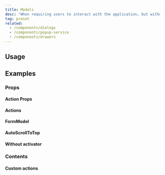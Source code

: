 ```yaml
---
title: Modals
desc: "When requiring users to interact with the application, but without jumping to a new page and interrupting the user's workflow, you can use **Modal** to create a new floating layer over the current page to get user feedback or display information."
tag: preset
related:
  - /components/dialogs
  - /components/popup-service
  - /components/drawers
--- 
```


## Usage

<modals-usage></modals-usage>

## Examples

### Props

#### Action Props

<example file="" />

#### Actions

<example file="" />

#### FormModel

<example file="" />

#### AutoScrollToTop

<example file="" />

#### Without activator

<example file="" />

### Contents

#### Custom actions

<example file="" />